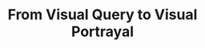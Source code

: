 ---
title: "From Visual Query to Visual Portrayal"
year: 2008
pdf_url: "http://www.robots.ox.ac.uk/~phst/Papers/2008/BMVC2008/195.pdf"
category: "vision"
author_list: "A. Shahrokni, C. Mei, Philip H.S. Torr, I. Reid"
grant: "NULL"
pub_in: "In Proceedings of the British Machine Vision Conference"
---